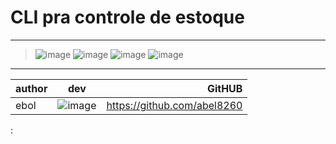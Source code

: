 # CLI pra controle de estoque
***
> ![image](https://img.shields.io/badge/lang%3A%20-pascal-yellow)
> ![image](https://img.shields.io/badge/state%20%20-in--devlopment-brightgreen)
> ![image](https://img.shields.io/badge/version-v(1.00.01)-blue)
> ![image](https://img.shields.io/badge/type-%20downloadable-sucess)
***
| author|     dev      |GitHUB |
|----------|:-------------:|------:|
| ebol |  ![image](https://i.ibb.co/4mhxPHR/res1.png) | https://github.com/abel8260|
:  
